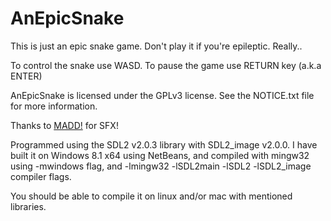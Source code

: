 AnEpicSnake
===========

This is just an epic snake game. Don't play it if you're epileptic. Really..

To control the snake use WASD.
To pause the game use RETURN key (a.k.a ENTER)

AnEpicSnake is licensed under the GPLv3 license.
See the NOTICE.txt file for more information.

Thanks to [MADD!](https://twitter.com/MADDNPI) for SFX!

Programmed using the SDL2 v2.0.3 library with SDL2_image v2.0.0. 
I have built it on Windows 8.1 x64 using NetBeans, and compiled with mingw32
using -mwindows flag, and -lmingw32 -lSDL2main -lSDL2 -lSDL2_image compiler flags.

You should be able to compile it on linux and/or mac with mentioned libraries.